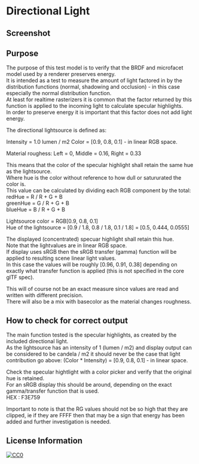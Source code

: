 # Directional Light

## Screenshot

## Purpose

The purpose of this test model is to verify that the BRDF and microfacet model used by a renderer preserves energy.  
It is intended as a test to measure the amount of light factored in by the distribution functions (normal, shadowing and occlusion) - in this case especially the normal distribution function.  
At least for realtime rasterizers it is common that the factor returned by this function is applied to the incoming light to calculate specular highlights.  
In order to preserve energy it is important that this factor does not add light energy.  

The directional lightsource is defined as:

Intensity = 1.0 lumen / m2
Color = [0.9, 0.8, 0.1]  - in linear RGB space.  

Material roughess:
Left = 0, Middle = 0.16, Right = 0.33

This means that the color of the specular highlight shall retain the same hue as the lightsource.  
Where hue is the color without reference to how dull or satururated the color is.  
This value can be calculated by dividing each RGB component by the total:  
redHue = R / R + G + B  
greenHue = G / R + G + B  
blueHue = B / R + G + B  

Lightsource color = RGB[0.9, 0.8, 0.1]  
Hue of the lightsource = [0.9 / 1.8, 0.8 / 1.8, 0.1 / 1.8] = [0.5, 0.444, 0.0555]  

The displayed (concentrated) specuar highlight shall retain this hue.  
Note that the lightvalues are in linear RGB space.    
If display uses sRGB then the sRGB transfer (gamma) function will be applied to resulting scene linear light values.  
In this case the values will be roughly [0.96, 0.91, 0.38] depending on exactly what transfer function is applied (this is not specified in the core glTF spec).  

This will of course not be an exact measure since values are read and written with different precision.  
There will also be a mix with basecolor as the material changes roughness.

## How to check for correct output

The main function tested is the specular highlights, as created by the included directional light.  
As the lightsource has an intensity of 1 (lumen / m2) and display output can be considered to be candela / m2 it should never be the case that light contribution go above:
(Color * Intensity) = [0.9, 0.8, 0.1] - in linear space.  

Check the specular hightlight with a color picker and verify that the original hue is retained.  
For an sRGB display this should be around, depending on the exact gamma/transfer function that is used.  
HEX : F3E759

Important to note is that the RG values should not be so high that they are clipped, ie if they are FFFF then that may be a sign that energy has been added and further investigation is needed.  


## License Information

[![CC0](http://i.creativecommons.org/p/zero/1.0/88x31.png)](http://creativecommons.org/publicdomain/zero/1.0/)  

